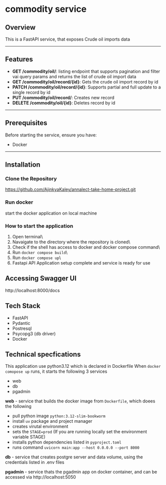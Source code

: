 # commodity service

## Overview
This is a FastAPI service, that exposes Crude oil imports data

---

## Features
- **GET /commodity/oil/**: listing endpoint that supports pagination and filter vai query params and returns the list of crude oil import data
- **GET /commodity/oil/record/{id}**: Gets the crude oil import record by id
- **PATCH /commodity/oil/record/{id}**: Supports partial and full update to a single record by id
- **PUT /commodity/oil/record/**: Creates new record
- **DELETE /commodity/oil/{id}**: Deletes record by id 

---

## Prerequisites
Before starting the service, ensure you have:
- Docker

---

## Installation

### Clone the Repository
https://github.com/AjinkyaKaley/annalect-take-home-project.git

### Run docker
start the docker application on local machine

### How to start the application
1. Open terminal\
2. Navaigate to the directory where the repository is cloned\
3. Check if the shell has access to docker and docker compose command\
4. Run `docker compose build`\
5. Run `docker compose up`\
6. Fastapi API Application setup complete and service is ready for use

## Accessing Swagger UI
http://localhost:8000/docs


## Tech Stack
- FastAPI
- Pydantic
- Postresql
- Psycopg3 (db driver)
- Docker

## Technical specfications 

This application use python3.12 which is declared in Dockerfile
When `docker comopose up` runs, it starts the following 3 services
- web
- db
- pgadmin

**web** - service that builds the docker image from `Dockerfile`, which doees the following
- pull python image `python:3.12-slim-bookworm`
- install `uv` package and project manager
- creates virutal environment
- sets the `STAGE=prod` (If you are running locally set the environment variable STAGE)
- installs python dependencies listed in `pyproject.toml`
- runs command `uvicorn main:app --host 0.0.0.0 --port 8000`

**db** - service that creates postgre server and data volume, using the credentials listed in .env files

**pgadmin** - service thats the pgadmin app on docker container, and can be accessed via http://localhost:5050

